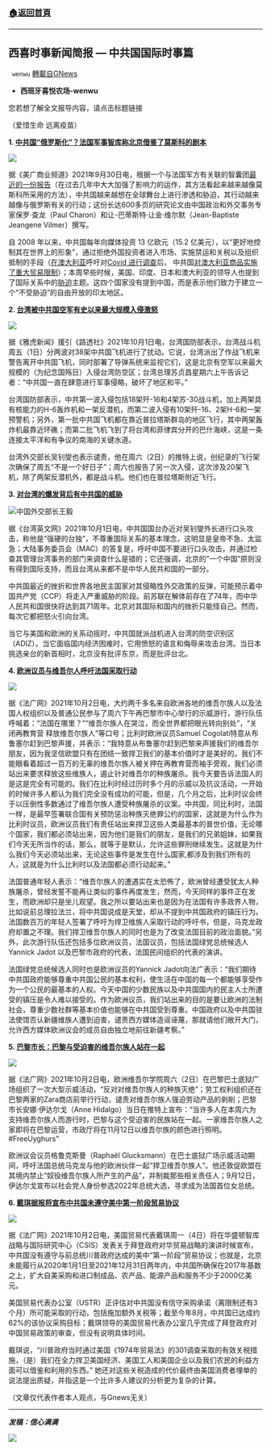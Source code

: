###  [:house:返回首頁](https://github.com/ourhimalayas/txt)
---


## 西喜时事新闻简报 — 中共国国际时事篇
` wenwu` [轉載自GNews](https://gnews.org/zh-hans/1570642/)

- **西班牙喜悦农场-wenwu**


您若想了解全文报导内容，请点击标题链接

（爱惜生命 远离疫苗）

**1. [中共国“俄罗斯化”？法国军事智库称北京借鉴了莫斯科的剧本](https://www.cnbc.com/2021/09/29/french-military-think-tank-warns-of-beijing-russia-like-global-influence-.html?recirc=taboolainternal)**

![](https://assets.gnews.org/wp-content/uploads/2021/10/tempsnip207.png)

据《美广商业频道》2021年9月30日电，根据一个与法国军方有关联的智囊团[最近的一份报告](https://www.irsem.fr/index.html)（在过去几年中大大加强了影响力的运作，其方法看起来越来越像莫斯科所采用的方法），中共国越来越想在全球舞台上进行渗透和胁迫，其行动越来越像与俄罗斯有关的行动；这份长达600多页的研究论文由中国政治和外交事务专家保罗·查龙（Paul Charon）和让-巴蒂斯特·让金·维尔默（Jean-Baptiste Jeangene Vilmer）撰写。

自 2008 年以来，中共国每年向媒体投资 13 亿欧元（15.2 亿美元），以“更好地控制其在世界上的形象”，通过拒绝外国投资者进入市场、实施禁运和关税以及组织抵制的手段（[在澳大利亚](https://www.cnbc.com/2020/12/18/australia-china-trade-disputes-in-2020.html)呼吁对[Covid 进行调查](https://www.cnbc.com/2020/04/19/australia-demands-coronavirus-enquiry-adding-to-pressure-on-china.html)后， 中共国[对澳大利亚商品实施了重大贸易限制](https://www.cnbc.com/2020/12/18/australia-china-trade-disputes-in-2020.html)）；本周早些时候，美国、印度、日本和澳大利亚的领导人也提到了国际关系中的[胁迫](https://www.cnbc.com/2021/09/27/quad-leaders-summit-us-india-japan-australia-statement-on-indo-pacific.html)主题。这四个国家没有提到中国，而是表示他们致力于建立一个“不受胁迫”的自由开放的印太地区。

**2. [台湾被中共国空军有史以来最大规模入侵激怒](https://news.yahoo.com/taiwan-reports-largest-ever-incursion-004014280.html)**

![](https://assets.gnews.org/wp-content/uploads/2021/10/tempsnip208.png)

据《雅虎新闻》援引《路透社》2021年10月1日电，台湾国防部表示，台湾战斗机周五（1日）分两波对38架中共国飞机进行了扰动。它说，台湾派出了作战飞机来警告离开中共国飞机，同时部署了导弹系统来监视它们，这是北京有空军以来最大规模的（为纪念国殇日）入侵台湾防空区；台湾总理苏贞昌星期六上午告诉记者：“中共国一直在肆意进行军事侵略，破坏了地区和平。”

台湾国防部表示，中共第一波入侵包括18架歼-16和4架苏-30战斗机，加上两架具有核能力的H-6轰炸机和一架反潜机，而第二波入侵有10架歼-16、2架H-6和一架预警机；另外，第一批中共国飞机都在靠近普拉塔斯群岛的地区飞行，其中两架轰炸机最靠近环礁；而第二批飞机飞到了将台湾和菲律宾分开的巴什海峡，这是一条连接太平洋和有争议的南海的关键水道。

台湾外交部长吴钊燮也表示谴责，他在周六（2日）的推特上说，创纪录的飞行架次确保了周五“不是一个好日子”；周六也报告了另一次入侵，这次涉及20架飞机，除了两架反潜机外，都是战斗机。他们也在普拉塔斯附近飞行。

**3. [对台湾的爆发背后有中共国的威胁](https://www.taiwannews.com.tw/en/news/4303268)**

![](https://assets.gnews.org/wp-content/uploads/2021/10/tempsnip210.png)中国外交部长王毅

据《台湾英文网》2021年10月1日电，中共国国台办近对吴钊燮外长进行口头攻击，称他是“强硬的台独”，不尊重国际关系的基本理念，这明显是皇帝不急、太监急；大陆事务委员会（MAC）的答复是，呼吁中国不要进行口头攻击，并通过检查其管理台湾事务的部门来调查什么是错的；它还强调，北京的”一个中国”原则没有得到国际支持，而且台湾从来都不是中华人民共和国的一部分。

中共国最近的挫折和世界各地民主国家对其侵略性外交政策的反弹，可能预示着中国共产党（CCP）将走入严重威胁的阶段。前苏联在解体前存在了74年，而中华人民共和国很快将达到其71周年。北京对其国际和国内的挫折只能怪自己。然而，每次它都把怒火引向台湾。

当它与美国和欧洲的关系动摇时，中共国就派战机进入台湾的防空识别区（ADIZ）。当它面临国内经济困难时，它用愤怒的语言和侮辱来攻击台湾。当日本挑选亲台的新首相时，北京没有批评东京，而是批评台北。

**4. [欧洲议员与维吾尔人呼吁法国采取行动](https://www.rfi.fr/cn/%E6%B3%95%E5%9B%BD/20211002-%E6%AC%A7%E6%B4%B2%E8%AE%AE%E5%91%98%E4%B8%8E%E7%BB%B4%E5%90%BE%E5%B0%94%E4%BA%BA%E5%91%BC%E5%90%81%E6%B3%95%E5%9B%BD%E9%87%87%E5%8F%96%E8%A1%8C%E5%8A%A8)**

![](https://assets.gnews.org/wp-content/uploads/2021/10/tempsnip211.png)

据《法广网》2021年10月2日电，大约两千多名来自欧洲各地的维吾尔族人以及法国人权组织以及普通公民参与了周六下午再巴黎市中心举行的示威游行，游行队伍呼喊着：“法国在哪里？”“维吾尔族人在哭泣，而全世界都把眼光转向别处”，“关闭再教育营 释放维吾尔族人”等口号；比利时欧洲议员Samuel Cogolati特意从布鲁塞尔赶到巴黎声援，并表示：“我特意从布鲁塞尔赶到巴黎来声援我们的维吾尔朋友，因为我坚信欧盟只有在团结一致捍卫我们的基本价值时才是美好的。我们不能眼看着超过一百万的无辜的维吾尔族人被关押在再教育营而袖手旁观，我们必须站出来要求释放这些维族人，遏止针对维吾尔的种族屠杀。我今天要告诉法国人的是这是完全有可能的。我们在比利时经过历时多个月的示威以及抗议活动，一开始的时候许多人都认为我们完全没有成功的可能，但是，几个月之后，比利时议会终于以压倒性多数通过了维吾尔族人遭受种族屠杀的议案。中共国，同比利时，法国一样，是最早签署联合国有关预防惩治种族灭绝罪公约的国家，这就是为什么作为比利时议员，欧洲议员我们有责任站出来捍卫这些人类最基本的普世价值，无论哪个国家，我们都必须站出来，因为他们是我们的朋友，是我们的兄弟姐妹，如果我们今天无所当作的话，那么，就等于是默认，允许这些罪刑继续发生。这就是为什么我们今天必须站出来，无论这些事件是发生在什么国家,都涉及到我们所有的人，这就是为什么比利时以及法国都必须行动起来。”

法国普通年轻人表示：“维吾尔族人的遭遇实在太恐怖了，欧洲曾经遭受犹太人种族屠杀，曾经发誓不能再让类似的事件再度发生，然而，今天同样的事件正在发生，而欧洲却只是坐儿观望。我之所以要站出来也是因为在法国有许多政界人物，比如说前总理拉法兰，将中共国说成是天堂，却从不提到中共国政府的镇压行为。法国数百万的年轻人签署了呼吁为捍卫维族人采取行动的呼吁书，但是，马克龙政府却置之不理。我们捍卫维吾尔族人的同时也是为了改变法国目前的政治面貌。”另外，此次游行队伍还包括多位欧洲议员，法国议员，包括法国绿党总统候选人Yannick Jadot 以及巴黎市政府的代表，法国民间组织的代表的演讲。

法国绿党总统候选人同时也是欧洲议员的Yannick Jadot向法广表示：“我们期待中共国政府能够尊重中共国公民的基本权利，使生活在中国的每一个都能够享受作为一个公民的最基本的人权。今天中国的少数民族以及中共国国内的民主人士所遭受的镇压是令人难以接受的。作为欧洲议员，我们站出来的目的是要让欧洲的法制社会，尊重少数社群等基本价值也能够在中共国受到尊重。中国政府以及中共国驻法使馆否认新疆维族人遭到迫害，谴责西方媒体造谣诬蔑，那就请他们敞开大门，允许西方媒体欧洲议会的成员自由独立地前往新疆考察。”

**5. [巴黎市长：巴黎与受迫害的维吾尔族人站在一起](https://www.rfi.fr/cn/%E6%B3%95%E5%9B%BD/20211002-%E5%B7%B4%E9%BB%8E%E5%B8%82%E9%95%BF-%E5%B7%B4%E9%BB%8E%E4%B8%8E%E5%8F%97%E8%BF%AB%E5%AE%B3%E7%9A%84%E7%BB%B4%E5%90%BE%E5%B0%94%E6%97%8F%E4%BA%BA%E7%AB%99%E5%9C%A8%E4%B8%80%E8%B5%B7)**

![](https://assets.gnews.org/wp-content/uploads/2021/10/tempsnip212.png)

据《法广网》2021年10月2日电，欧洲维吾尔学院周六（2日）在巴黎巴士底狱广场组织了一次大型示威活动，“反对对维吾尔族人的种族灭绝”；劳工权利组织还在巴黎两家的Zara商店前举行行动，谴责对维吾尔族人强迫劳动产品的剥削；巴黎市长安娜·伊达尔戈（Anne Hidalgo）当日在推特上宣布：“当许多人在本周六为支持维吾尔族人而游行时，巴黎与这个受迫害的民族站在一起。一家维吾尔族人之家即将在巴黎运营，市政厅将在11月12日以维吾尔族的颜色进行照明。#FreeUyghurs”

欧洲议会议员格鲁克斯曼（Raphaël Glucksmann）在巴士底狱广场示威活动期间，呼吁法国总统马克龙与他的欧洲伙伴一起“捍卫维吾尔族人”。他还敦促欧盟在其境内禁止“奴役维吾尔族人所产生的产品”，并制裁那些相关责任人；9月12日，伊达尔戈宣布以社会党人身份参选2022年总统大选，寻求成为法国首位女总统。

**6. [戴琪据报将宣布中共国未遵守美中第一阶段贸易协议](https://www.rfi.fr/cn/%E7%BB%8F%E8%B4%B8/20211002-%E6%88%B4%E7%90%AA%E6%8D%AE%E6%8A%A5%E5%B0%86%E5%AE%A3%E5%B8%83%E4%B8%AD%E5%9B%BD%E6%9C%AA%E9%81%B5%E5%AE%88%E7%BE%8E%E4%B8%AD%E7%AC%AC%E4%B8%80%E9%98%B6%E6%AE%B5%E8%B4%B8%E6%98%93%E5%8D%8F%E8%AE%AE)**

![](https://assets.gnews.org/wp-content/uploads/2021/10/tempsnip213.png)

据《法广网》2021年10月2日电，美国贸易代表戴琪周一（4日）将在华盛顿智库战略与国际研究中心（CSIS）发表关于拜登政府对华贸易战略的演讲时候宣布，中共国没有遵守与前总统川普政府达成的美中“第一阶段”贸易协议；也就是，北京未能履行从2020年1月1日至2021年12月31日两年内，中共国所确保在2017年基数之上，扩大自美采购和进口制成品、农产品、能源产品和服务不少于2000亿美元。

美国贸易代表办公室（USTR）正评估对中共国没有信守采购承诺（离限制还有3个月）所可能采取的行动，包括施加额外关税等；截至今年8月，中共国已达成约62%的该协议采购目标；戴琪领导的美国贸易代表办公室几乎完成了拜登政府对中国贸易政策的审查，但没有说明具体时间。

戴琪说，“川普政府当时通过美国《1974年贸易法》的301调查采取的有效关税措施，（是）我们在全力捍卫美国经济、美国工人和美国企业以及我们农民的利益方面可以借鉴和利用的东西。” 她还对这些关税造成的代价最终由美国消费者埋单的说法提出质疑，并指这是一个比许多人建议的分析更为复杂的计算。

（文章仅代表作者本人观点，与Gnews无关）

* * *

***发稿：信心满满***

![](https://assets.gnews.org/wp-content/uploads/2021/10/GNEWS_CH.-1.jpeg)
